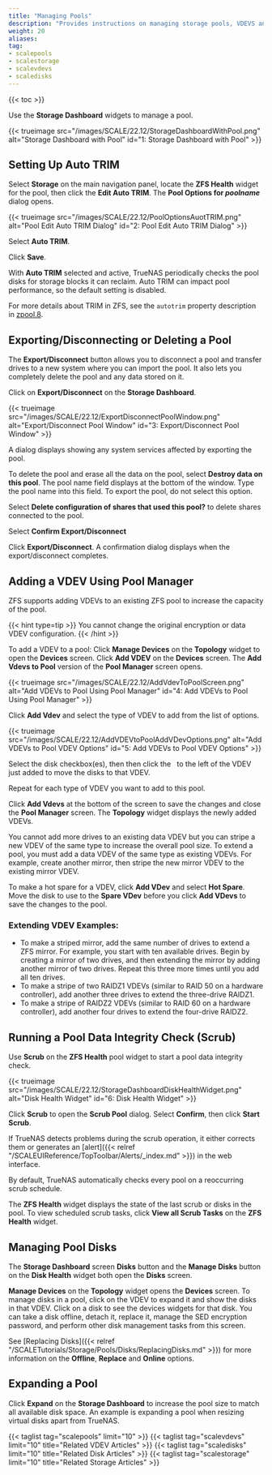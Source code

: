 ```yaml
---
title: "Managing Pools"
description: "Provides instructions on managing storage pools, VDEVS and disks in TrueNAS SCALE."
weight: 20
aliases: 
tag: 
- scalepools
- scalestorage
- scalevdevs
- scaledisks
---
```



{{< toc >}}


Use the **Storage Dashboard** widgets to manage a pool. 

{{< trueimage src="/images/SCALE/22.12/StorageDashboardWithPool.png" alt="Storage Dashboard with Pool" id="1: Storage Dashboard with Pool" >}}

## Setting Up Auto TRIM

Select **Storage** on the main navigation panel, locate the **ZFS Health** widget for the pool, then click the **Edit Auto TRIM**. The **Pool Options for *poolname*** dialog opens.

{{< trueimage src="/images/SCALE/22.12/PoolOptionsAuotTRIM.png" alt="Pool Edit Auto TRIM Dialog" id="2: Pool Edit Auto TRIM Dialog" >}}

Select **Auto TRIM**. 

Click **Save**.

With **Auto TRIM** selected and active, TrueNAS periodically checks the pool disks for storage blocks it can reclaim. 
Auto TRIM can impact pool performance, so the default setting is disabled. 

For more details about TRIM in ZFS, see the `autotrim` property description in [zpool.8](https://zfsonlinux.org/manpages/0.8.1/man8/zpool.8.html).

## Exporting/Disconnecting or Deleting a Pool

The **Export/Disconnect** button allows you to disconnect a pool and transfer drives to a new system where you can import the pool. 
It also lets you completely delete the pool and any data stored on it. 

Click on **Export/Disconnect** on the **Storage Dashboard**.

{{< trueimage src="/images/SCALE/22.12/ExportDisconnectPoolWindow.png" alt="Export/Disconnect Pool Window" id="3: Export/Disconnect Pool Window" >}}

A dialog displays showing any system services affected by exporting the pool.

To delete the pool and erase all the data on the pool, select **Destroy data on this pool**. 
The pool name field displays at the bottom of the window. Type the pool name into this field. To export the pool, do not select this option.

Select **Delete configuration of shares that used this pool?** to delete shares connected to the pool.

Select **Confirm Export/Disconnect**

Click **Export/Disconnect**. A confirmation dialog displays when the export/disconnect completes.

## Adding a VDEV Using Pool Manager

ZFS supports adding VDEVs to an existing ZFS pool to increase the capacity of the pool. 

{{< hint type=tip >}}
You cannot change the original encryption or data VDEV configuration.
{{< /hint >}}

To add a VDEV to a pool:
Click **Manage Devices** on the **Topology** widget to open the **Devices** screen. 
Click **Add VDEV** on the **Devices** screen. The **Add Vdevs to Pool** version of the **Pool Manager** screen opens.

{{< trueimage src="/images/SCALE/22.12/AddVdevToPoolScreen.png" alt="Add VDEVs to Pool Using Pool Manager" id="4: Add VDEVs to Pool Using Pool Manager" >}}

Click **Add Vdev** and select the type of VDEV to add from the list of options.

{{< trueimage src="/images/SCALE/22.12/AddVDEVtoPoolAddVDevOptions.png" alt="Add VDEVs to Pool VDEV Options" id="5: Add VDEVs to Pool VDEV Options" >}}

Select the disk checkbox(es), then then click the <i class="fa fa-arrow-right" aria-hidden="true" title="Right Arrow"></i>&nbsp; to the left of the VDEV just added to move the disks to that VDEV.

Repeat for each type of VDEV you want to add to this pool.

Click **Add Vdevs** at the bottom of the screen to save the changes and close the **Pool Manager** screen. 
The **Topology** widget displays the newly added VDEVs.

You cannot add more drives to an existing data VDEV but you can stripe a new VDEV of the same type to increase the overall pool size. 
To extend a pool, you must add a data VDEV of the same type as existing VDEVs. For example, create another mirror, then stripe the new mirror VDEV to the existing mirror VDEV.

To make a hot spare for a VDEV, click **Add VDev** and select **Hot Spare**. 
Move the disk to use to the **Spare VDev** before you click **Add VDevs** to save the changes to the pool.

### Extending VDEV Examples:

* To make a striped mirror, add the same number of drives to extend a ZFS mirror. 
  For example, you start with ten available drives. Begin by creating a mirror of two drives, and then extending the mirror by adding another mirror of two drives. Repeat this three more times until you add all ten drives.
* To make a stripe of two RAIDZ1 VDEVs (similar to RAID 50 on a hardware controller), add another three drives to extend the three-drive RAIDZ1.
* To make a stripe of RAIDZ2 VDEVs (similar to RAID 60 on a hardware controller), add another four drives to extend the four-drive RAIDZ2.

## Running a Pool Data Integrity Check (Scrub)

Use **Scrub** on the **ZFS Health** pool widget to start a pool data integrity check.

{{< trueimage src="/images/SCALE/22.12/StorageDashboardDiskHealthWidget.png" alt="Disk Health Widget" id="6: Disk Health Widget" >}}

Click **Scrub** to open the **Scrub Pool** dialog.
Select **Confirm**, then click **Start Scrub**.

If TrueNAS detects problems during the scrub operation, it either corrects them or generates an [alert]({{< relref "/SCALEUIReference/TopToolbar/Alerts/_index.md" >}}) in the web interface.

By default, TrueNAS automatically checks every pool on a reoccurring scrub schedule.

The **ZFS Health** widget displays the state of the last scrub or disks in the pool.
To view scheduled scrub tasks, click **View all Scrub Tasks** on the **ZFS Health** widget.

## Managing Pool Disks

The **Storage Dashboard** screen **Disks** button and the **Manage Disks** button on the **Disk Health** widget both open the **Disks** screen. 

**Manage Devices** on the **Topology** widget opens the **Devices** screen. 
To manage disks in a pool, click on the VDEV to expand it and show the disks in that VDEV. 
Click on a disk to see the devices widgets for that disk. 
You can take a disk offline, detach it, replace it, manage the SED encryption password, and perform other disk management tasks from this screen.

See [Replacing Disks]({{< relref "/SCALETutorials/Storage/Pools/Disks/ReplacingDisks.md" >}}) for more information on the **Offline**, **Replace** and **Online** options.

## Expanding a Pool

Click **Expand** on the **Storage Dashboard** to increase the pool size to match all available disk space. An example is expanding a pool when resizing virtual disks apart from TrueNAS.

{{< taglist tag="scalepools" limit="10" >}}
{{< taglist tag="scalevdevs" limit="10" title="Related VDEV Articles" >}}
{{< taglist tag="scaledisks" limit="10" title="Related Disk Articles" >}}
{{< taglist tag="scalestorage" limit="10" title="Related Storage Articles" >}}